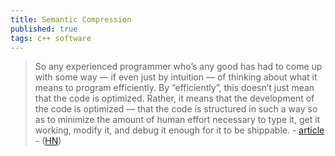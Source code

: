 ```yaml
---
title: Semantic Compression
published: true
tags: c++ software
---
```

> So any experienced programmer who’s any good has had to come up with some way  —  if even just by intuition  —  of thinking about what it means to program efficiently. By “efficiently”, this doesn’t just mean that the code is optimized. Rather, it means that the development of the code is optimized  —  that the code is structured in such a way so as to minimize the amount of human effort necessary to type it, get it working, modify it, and debug it enough for it to be shippable. - [article](https://caseymuratori.com/blog_0015) - ([HN](https://news.ycombinator.com/item?id=17090319))
